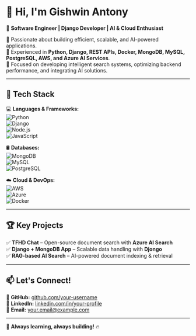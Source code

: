 # 👋 Hi, I'm Gishwin Antony

🚀 **Software Engineer | Django Developer | AI & Cloud Enthusiast**  

🔹 Passionate about building efficient, scalable, and AI-powered applications.  
🔹 Experienced in **Python, Django, REST APIs, Docker, MongoDB, MySQL, PostgreSQL, AWS, and Azure AI Services**.  
🔹 Focused on developing intelligent search systems, optimizing backend performance, and integrating AI solutions.  

---

## 📜 **Tech Stack**  
💻 **Languages & Frameworks:**  
![Python](https://img.shields.io/badge/Python-3776AB?style=flat&logo=python&logoColor=white)  
![Django](https://img.shields.io/badge/Django-092E20?style=flat&logo=django&logoColor=white)  
![Node.js](https://img.shields.io/badge/Node.js-43853D?style=flat&logo=node.js&logoColor=white)  
![JavaScript](https://img.shields.io/badge/JavaScript-F7DF1E?style=flat&logo=javascript&logoColor=black)  

🛢 **Databases:**  
![MongoDB](https://img.shields.io/badge/MongoDB-47A248?style=flat&logo=mongodb&logoColor=white)  
![MySQL](https://img.shields.io/badge/MySQL-4479A1?style=flat&logo=mysql&logoColor=white)  
![PostgreSQL](https://img.shields.io/badge/PostgreSQL-336791?style=flat&logo=postgresql&logoColor=white)  

☁️ **Cloud & DevOps:**  
![AWS](https://img.shields.io/badge/AWS-232F3E?style=flat&logo=amazon-aws&logoColor=white)  
![Azure](https://img.shields.io/badge/Azure-0078D4?style=flat&logo=microsoft-azure&logoColor=white)  
![Docker](https://img.shields.io/badge/Docker-2496ED?style=flat&logo=docker&logoColor=white)  

---

## 🏆 **Key Projects**  
✅ **TFHD Chat** – Open-source document search with **Azure AI Search**  
✅ **Django + MongoDB App** – Scalable data handling with **Djongo**  
✅ **RAG-based AI Search** – AI-powered document indexing & retrieval  

---

## 📫 **Let's Connect!**  
🔗 **GitHub:** [github.com/your-username](https://github.com/your-username)  
💼 **LinkedIn:** [linkedin.com/in/your-profile](https://linkedin.com/in/your-profile)  
📧 **Email:** your.email@example.com  

---

🚀 **Always learning, always building!** 🔥  
